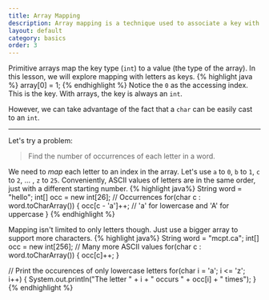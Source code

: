 ```yaml
---
title: Array Mapping
description: Array mapping is a technique used to associate a key with a value.
layout: default
category: basics
order: 3
---
```


Primitive arrays map the key type (`int`) to a value (the type of the array). In this lesson, we will explore mapping with letters as keys.
{% highlight java %}
array[0] = 1;
{% endhighlight %}
Notice the `0` as the accessing index. This is the key. With arrays, the key is always an `int`.

However, we can take advantage of the fact that a `char` can be easily cast to an `int`.

---

Let's try a problem:
> Find the number of occurrences of each letter in a word.

We need to *map* each letter to an index in the array. Let's use `a` to `0`, `b` to `1`, `c` to `2`, ... , `z` to `25`. Conveniently, ASCII values of letters are in the same order, just with a different starting number.
{% highlight java%}
String word = "hello";
int[] occ = new int[26]; // Occurrences
for(char c : word.toCharArray()) {
	occ[c - 'a']++; // 'a' for lowercase and 'A' for uppercase
}
{% endhighlight %}

Mapping isn't limited to only letters though. Just use a bigger array to support more characters.
{% highlight java%}
String word = "mcpt.ca";
int[] occ = new int[256]; // Many more ASCII values
for(char c : word.toCharArray()) {
	occ[c]++;
}

// Print the occurences of only lowercase letters
for(char i = 'a'; i <= 'z'; i++) {
	System.out.println("The letter " + i + " occurs " + occ[i] + " times");
}
{% endhighlight %}
